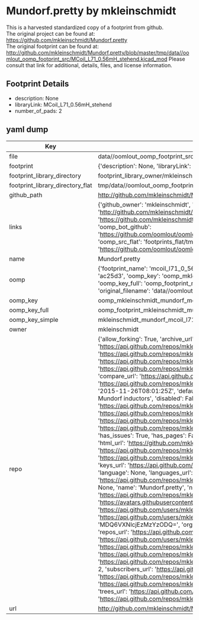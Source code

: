 # Mundorf.pretty by mkleinschmidt  
This is a harvested standardized copy of a footprint from github.  
The original project can be found at:  
https://github.com/mkleinschmidt/Mundorf.pretty  
The original footprint can be found at:
http://github.com/mkleinschmidt/Mundorf.pretty/blob/master/tmp/data//oomlout_oomp_footprint_src/MCoil_L71_0.56mH_stehend.kicad_mod
Please consult that link for additional, details, files, and license information.  
## Footprint Details
* description: None  
* libraryLink: MCoil_L71_0.56mH_stehend  
* number_of_pads: 2  
## yaml dump  
| Key | Value |  
| --- | --- |  
| file | data//oomlout_oomp_footprint_src/Mundorf.pretty/MCoil_L71_0.56mH_stehend.kicad_mod |  
| footprint | {'description': None, 'libraryLink': 'MCoil_L71_0.56mH_stehend', 'number_of_pads': 2} |  
| footprint_library_directory | footprint_library_owner/mkleinschmidt_Mundorf.pretty |  
| footprint_library_directory_flat | tmp/data//oomlout_oomp_footprint_src/footprints_flat/mkleinschmidt_mundorf_mcoil_l71_0_56mh_stehend/working |  
| github_path | http://github.com/mkleinschmidt/Mundorf.pretty/blob/master/tmp/data//oomlout_oomp_footprint_src/MCoil_L71_0.56mH_stehend.kicad_mod |  
| links | {'github_owner': 'mkleinschmidt', 'github_repo_name': 'Mundorf.pretty', 'github_src': 'http://github.com/mkleinschmidt/Mundorf.pretty/blob/master/tmp/data//oomlout_oomp_footprint_src/MCoil_L71_0.56mH_stehend.kicad_mod', 'github_src_repo': 'https://github.com/mkleinschmidt/Mundorf.pretty', 'oomp_bot': 'tmp/data//oomlout_oomp_footprint_src/footprints/mkleinschmidt_mundorf_mcoil_l71_0_56mh_stehend/working', 'oomp_bot_github': 'https://github.com/oomlout/oomlout_oomp_footprint_bot/tree/main/tmp/data//oomlout_oomp_footprint_src/footprints/mkleinschmidt_mundorf_mcoil_l71_0_56mh_stehend/working', 'oomp_src_flat': 'footprints_flat/tmp/data//oomlout_oomp_footprint_src/footprints_flat/mkleinschmidt_mundorf_mcoil_l71_0_56mh_stehend/working', 'oomp_src_flat_github': 'https://github.com/oomlout/oomlout_oomp_footprint_src/tree/main/tmp/data//oomlout_oomp_footprint_src/footprints_flat/mkleinschmidt_mundorf_mcoil_l71_0_56mh_stehend/working'} |  
| name | Mundorf.pretty |  
| oomp | {'footprint_name': 'mcoil_l71_0_56mh_stehend', 'library_name': 'mundorf', 'md5': 'ac25d3f89a114fe6f725eccf4d61eace', 'md5_10': 'ac25d3f89a', 'md5_5': 'ac25d', 'md5_6': 'ac25d3', 'oomp_key': 'oomp_mkleinschmidt_mundorf_mcoil_l71_0_56mh_stehend', 'oomp_key_extra': 'oomp_footprint_mkleinschmidt_mundorf_mcoil_l71_0_56mh_stehend', 'oomp_key_full': 'oomp_footprint_mkleinschmidt_mundorf_mcoil_l71_0_56mh_stehend_ac25d3', 'oomp_key_simple': 'mkleinschmidt_mundorf_mcoil_l71_0_56mh_stehend', 'original_filename': 'data//oomlout_oomp_footprint_src/Mundorf.pretty/MCoil_L71_0.56mH_stehend.kicad_mod', 'owner_name': 'mkleinschmidt'} |  
| oomp_key | oomp_mkleinschmidt_mundorf_mcoil_l71_0_56mh_stehend |  
| oomp_key_full | oomp_footprint_mkleinschmidt_mundorf_mcoil_l71_0_56mh_stehend |  
| oomp_key_simple | mkleinschmidt_mundorf_mcoil_l71_0_56mh_stehend |  
| owner | mkleinschmidt |  
| repo | {'allow_forking': True, 'archive_url': 'https://api.github.com/repos/mkleinschmidt/Mundorf.pretty/{archive_format}{/ref}', 'archived': False, 'assignees_url': 'https://api.github.com/repos/mkleinschmidt/Mundorf.pretty/assignees{/user}', 'blobs_url': 'https://api.github.com/repos/mkleinschmidt/Mundorf.pretty/git/blobs{/sha}', 'branches_url': 'https://api.github.com/repos/mkleinschmidt/Mundorf.pretty/branches{/branch}', 'clone_url': 'https://github.com/mkleinschmidt/Mundorf.pretty.git', 'collaborators_url': 'https://api.github.com/repos/mkleinschmidt/Mundorf.pretty/collaborators{/collaborator}', 'comments_url': 'https://api.github.com/repos/mkleinschmidt/Mundorf.pretty/comments{/number}', 'commits_url': 'https://api.github.com/repos/mkleinschmidt/Mundorf.pretty/commits{/sha}', 'compare_url': 'https://api.github.com/repos/mkleinschmidt/Mundorf.pretty/compare/{base}...{head}', 'contents_url': 'https://api.github.com/repos/mkleinschmidt/Mundorf.pretty/contents/{+path}', 'contributors_url': 'https://api.github.com/repos/mkleinschmidt/Mundorf.pretty/contributors', 'created_at': '2015-11-26T08:01:25Z', 'default_branch': 'master', 'deployments_url': 'https://api.github.com/repos/mkleinschmidt/Mundorf.pretty/deployments', 'description': 'KiCAD footprints for Mundorf inductors', 'disabled': False, 'downloads_url': 'https://api.github.com/repos/mkleinschmidt/Mundorf.pretty/downloads', 'events_url': 'https://api.github.com/repos/mkleinschmidt/Mundorf.pretty/events', 'fork': False, 'forks': 0, 'forks_count': 0, 'forks_url': 'https://api.github.com/repos/mkleinschmidt/Mundorf.pretty/forks', 'full_name': 'mkleinschmidt/Mundorf.pretty', 'git_commits_url': 'https://api.github.com/repos/mkleinschmidt/Mundorf.pretty/git/commits{/sha}', 'git_refs_url': 'https://api.github.com/repos/mkleinschmidt/Mundorf.pretty/git/refs{/sha}', 'git_tags_url': 'https://api.github.com/repos/mkleinschmidt/Mundorf.pretty/git/tags{/sha}', 'git_url': 'git://github.com/mkleinschmidt/Mundorf.pretty.git', 'has_discussions': False, 'has_downloads': True, 'has_issues': True, 'has_pages': False, 'has_projects': True, 'has_wiki': True, 'homepage': None, 'hooks_url': 'https://api.github.com/repos/mkleinschmidt/Mundorf.pretty/hooks', 'html_url': 'https://github.com/mkleinschmidt/Mundorf.pretty', 'id': 46912381, 'is_template': False, 'issue_comment_url': 'https://api.github.com/repos/mkleinschmidt/Mundorf.pretty/issues/comments{/number}', 'issue_events_url': 'https://api.github.com/repos/mkleinschmidt/Mundorf.pretty/issues/events{/number}', 'issues_url': 'https://api.github.com/repos/mkleinschmidt/Mundorf.pretty/issues{/number}', 'keys_url': 'https://api.github.com/repos/mkleinschmidt/Mundorf.pretty/keys{/key_id}', 'labels_url': 'https://api.github.com/repos/mkleinschmidt/Mundorf.pretty/labels{/name}', 'language': None, 'languages_url': 'https://api.github.com/repos/mkleinschmidt/Mundorf.pretty/languages', 'license': None, 'merges_url': 'https://api.github.com/repos/mkleinschmidt/Mundorf.pretty/merges', 'milestones_url': 'https://api.github.com/repos/mkleinschmidt/Mundorf.pretty/milestones{/number}', 'mirror_url': None, 'name': 'Mundorf.pretty', 'network_count': 0, 'node_id': 'MDEwOlJlcG9zaXRvcnk0NjkxMjM4MQ==', 'notifications_url': 'https://api.github.com/repos/mkleinschmidt/Mundorf.pretty/notifications{?since,all,participating}', 'open_issues': 0, 'open_issues_count': 0, 'owner': {'avatar_url': 'https://avatars.githubusercontent.com/u/1336384?v=4', 'events_url': 'https://api.github.com/users/mkleinschmidt/events{/privacy}', 'followers_url': 'https://api.github.com/users/mkleinschmidt/followers', 'following_url': 'https://api.github.com/users/mkleinschmidt/following{/other_user}', 'gists_url': 'https://api.github.com/users/mkleinschmidt/gists{/gist_id}', 'gravatar_id': '', 'html_url': 'https://github.com/mkleinschmidt', 'id': 1336384, 'login': 'mkleinschmidt', 'node_id': 'MDQ6VXNlcjEzMzYzODQ=', 'organizations_url': 'https://api.github.com/users/mkleinschmidt/orgs', 'received_events_url': 'https://api.github.com/users/mkleinschmidt/received_events', 'repos_url': 'https://api.github.com/users/mkleinschmidt/repos', 'site_admin': False, 'starred_url': 'https://api.github.com/users/mkleinschmidt/starred{/owner}{/repo}', 'subscriptions_url': 'https://api.github.com/users/mkleinschmidt/subscriptions', 'type': 'User', 'url': 'https://api.github.com/users/mkleinschmidt'}, 'private': False, 'pulls_url': 'https://api.github.com/repos/mkleinschmidt/Mundorf.pretty/pulls{/number}', 'pushed_at': '2015-11-26T08:04:43Z', 'releases_url': 'https://api.github.com/repos/mkleinschmidt/Mundorf.pretty/releases{/id}', 'size': 1, 'ssh_url': 'git@github.com:mkleinschmidt/Mundorf.pretty.git', 'stargazers_count': 0, 'stargazers_url': 'https://api.github.com/repos/mkleinschmidt/Mundorf.pretty/stargazers', 'statuses_url': 'https://api.github.com/repos/mkleinschmidt/Mundorf.pretty/statuses/{sha}', 'subscribers_count': 2, 'subscribers_url': 'https://api.github.com/repos/mkleinschmidt/Mundorf.pretty/subscribers', 'subscription_url': 'https://api.github.com/repos/mkleinschmidt/Mundorf.pretty/subscription', 'svn_url': 'https://github.com/mkleinschmidt/Mundorf.pretty', 'tags_url': 'https://api.github.com/repos/mkleinschmidt/Mundorf.pretty/tags', 'teams_url': 'https://api.github.com/repos/mkleinschmidt/Mundorf.pretty/teams', 'temp_clone_token': None, 'topics': [], 'trees_url': 'https://api.github.com/repos/mkleinschmidt/Mundorf.pretty/git/trees{/sha}', 'updated_at': '2015-11-26T08:01:25Z', 'url': 'https://api.github.com/repos/mkleinschmidt/Mundorf.pretty', 'visibility': 'public', 'watchers': 0, 'watchers_count': 0, 'web_commit_signoff_required': False} |  
| url | http://github.com/mkleinschmidt/Mundorf.pretty |  

